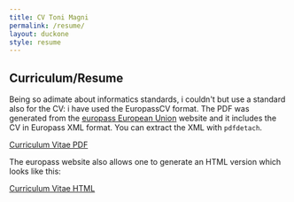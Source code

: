 ```yaml
---
title: CV Toni Magni
permalink: /resume/
layout: duckone
style: resume
---
```


## Curriculum/Resume

Being so adimate about informatics standards, i couldn't but use a standard also
for the CV: i have used the EuropassCV format. The PDF was generated from the
[europass European Union](https://europa.eu/europass/) website and it includes
the CV in Europass XML format. You can extract the XML with `pdfdetach`.

[Curriculum Vitae PDF](Toni_Magni_CV.pdf)

The europass website also allows one to generate an HTML version which looks
like this:

[Curriculum Vitae HTML](Toni_Magni_CV.html)

